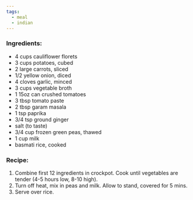 ```yaml
---
tags:
  - meal
  - indian
---
```

### Ingredients:
- 4 cups cauliflower florets
- 3 cups potatoes, cubed
- 2 large carrots, sliced
- 1/2 yellow onion, diced
- 4 cloves garlic, minced
- 3 cups vegetable broth
- 1 15oz can crushed tomatoes
- 3 tbsp tomato paste
- 2 tbsp garam masala
- 1 tsp paprika
- 3/4 tsp ground ginger
- salt (to taste)
- 3/4 cup frozen green peas, thawed
- 1 cup milk
- basmati rice, cooked

### Recipe:
1. Combine first 12 ingredients in crockpot. Cook until vegetables are tender (4-5 hours low, 8-10 high). 
2. Turn off heat, mix in peas and milk. Allow to stand, covered for 5 mins. 
3. Serve over rice. 